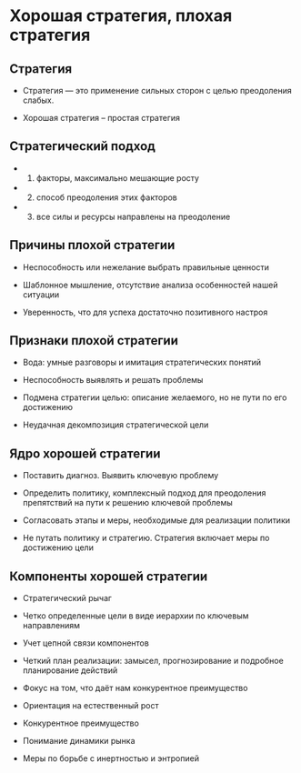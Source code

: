 # Хорошая стратегия, плохая стратегия


## Стратегия

- Стратегия — это применение сильных сторон с целью преодоления слабых.

- Хорошая стратегия – простая стратегия

## Стратегический подход

- 1. факторы, максимально мешающие росту

- 2. способ преодоления этих факторов

- 3. все силы и ресурсы направлены на преодоление

## Причины плохой стратегии

- Неспособность или нежелание выбрать правильные ценности

- Шаблонное мышление, отсутствие анализа особенностей нашей ситуации

- Уверенность, что для успеха достаточно позитивного настроя

## Признаки плохой стратегии

- Вода: умные разговоры и имитация стратегических понятий

- Неспособность выявлять и решать проблемы

- Подмена стратегии целью: описание желаемого, но не пути по его достижению

- Неудачная декомпозиция стратегической цели

## Ядро хорошей стратегии

- Поставить диагноз. Выявить ключевую проблему

- Определить политику, комплексный подход для преодоления препятствий на пути к решению ключевой проблемы

- Согласовать этапы и меры, необходимые для реализации политики

- Не путать политику и стратегию. Стратегия включает меры по достижению цели

## Компоненты хорошей стратегии

- Стратегический рычаг

- Четко определенные цели в виде иерархии по ключевым направлениям

- Учет цепной связи компонентов

- Четкий план реализации: замысел, прогнозирование и подробное планирование действий

- Фокус на том, что даёт нам конкурентное преимущество

- Ориентация на естественный рост

- Конкурентное преимущество

- Понимание динамики рынка

- Меры по борьбе с инертностью и энтропией
